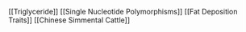 [[Triglyceride]]
[[Single Nucleotide Polymorphisms]]
[[Fat Deposition Traits]]
[[Chinese Simmental Cattle]]
